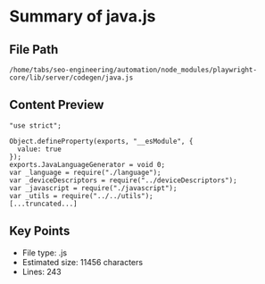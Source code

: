# Summary of java.js
  
## File Path
`/home/tabs/seo-engineering/automation/node_modules/playwright-core/lib/server/codegen/java.js`

## Content Preview
```
"use strict";

Object.defineProperty(exports, "__esModule", {
  value: true
});
exports.JavaLanguageGenerator = void 0;
var _language = require("./language");
var _deviceDescriptors = require("../deviceDescriptors");
var _javascript = require("./javascript");
var _utils = require("../../utils");
[...truncated...]
```

## Key Points
- File type: .js
- Estimated size: 11456 characters
- Lines: 243

